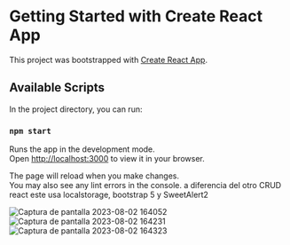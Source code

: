 # Getting Started with Create React App

This project was bootstrapped with [Create React App](https://github.com/facebook/create-react-app).

## Available Scripts

In the project directory, you can run:

### `npm start`

Runs the app in the development mode.\
Open [http://localhost:3000](http://localhost:3000) to view it in your browser.

The page will reload when you make changes.\
You may also see any lint errors in the console.
a diferencia del otro CRUD react este usa localstorage, bootstrap 5 y SweetAlert2

![Captura de pantalla 2023-08-02 164052](https://github.com/fersrm/CRUD_REACT/assets/109872737/e664e976-4e6e-4cb3-a837-ae6ccb2fc03e)
![Captura de pantalla 2023-08-02 164231](https://github.com/fersrm/CRUD_REACT/assets/109872737/d7ca063c-eff3-4192-ab16-1cdc0d4d93a8)
![Captura de pantalla 2023-08-02 164323](https://github.com/fersrm/CRUD_REACT/assets/109872737/0b100453-ebc2-4b32-8975-97a6688735e0)

